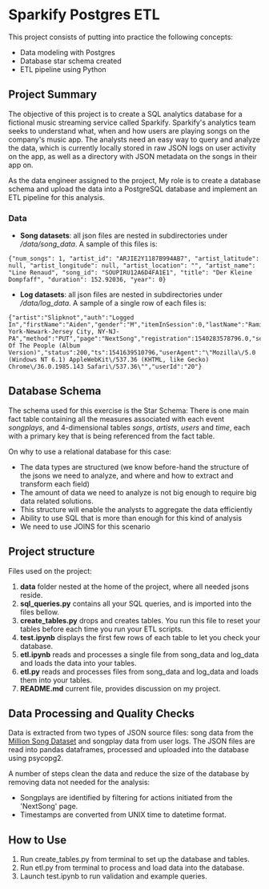 # Sparkify Postgres ETL

This project consists of putting into practice the following concepts:
- Data modeling with Postgres
- Database star schema created 
- ETL pipeline using Python

## Project Summary

The objective of this project is to create a SQL analytics database for a fictional music streaming service called Sparkify. Sparkify's analytics team seeks to understand what, when and how users are playing songs on the company's music app. The analysts need an easy way to query and analyze the data, which is currently locally stored in raw JSON logs on user activity on the app, as well as a directory with JSON metadata on the songs in their app on.

As the data engineer assigned to the project, My role is to create a database schema and upload the data into a PostgreSQL database and implement an ETL pipeline for this analysis.

### Data

- **Song datasets**: all json files are nested in subdirectories under */data/song_data*. A sample of this files is:

```
{"num_songs": 1, "artist_id": "ARJIE2Y1187B994AB7", "artist_latitude": null, "artist_longitude": null, "artist_location": "", "artist_name": "Line Renaud", "song_id": "SOUPIRU12A6D4FA1E1", "title": "Der Kleine Dompfaff", "duration": 152.92036, "year": 0}
```

- **Log datasets**: all json files are nested in subdirectories under */data/log_data*. A sample of a single row of each files is:

```
{"artist":"Slipknot","auth":"Logged In","firstName":"Aiden","gender":"M","itemInSession":0,"lastName":"Ramirez","length":192.57424,"level":"paid","location":"New York-Newark-Jersey City, NY-NJ-PA","method":"PUT","page":"NextSong","registration":1540283578796.0,"sessionId":19,"song":"Opium Of The People (Album Version)","status":200,"ts":1541639510796,"userAgent":"\"Mozilla\/5.0 (Windows NT 6.1) AppleWebKit\/537.36 (KHTML, like Gecko) Chrome\/36.0.1985.143 Safari\/537.36\"","userId":"20"}
```
## Database Schema

The schema used for this exercise is the Star Schema: 
There is one main fact table containing all the measures associated with each event *songplays*, 
and 4-dimensional tables *songs*, *artists*, *users* and *time*, each with a primary key that is being referenced from the fact table.

On why to use a relational database for this case:

- The data types are structured (we know before-hand the structure of the jsons we need to analyze, and where and how to extract and transform each field)
- The amount of data we need to analyze is not big enough to require big data related solutions.
- This structure will enable the analysts to aggregate the data efficiently
- Ability to use SQL that is more than enough for this kind of analysis
- We need to use JOINS for this scenario

## Project structure

Files used on the project:
1. **data** folder nested at the home of the project, where all needed jsons reside.
2. **sql_queries.py** contains all your SQL queries, and is imported into the files bellow.
3. **create_tables.py** drops and creates tables. You run this file to reset your tables before each time you run your ETL scripts.
4. **test.ipynb** displays the first few rows of each table to let you check your database.
5. **etl.ipynb** reads and processes a single file from song_data and log_data and loads the data into your tables. 
6. **etl.py** reads and processes files from song_data and log_data and loads them into your tables. 
7. **README.md** current file, provides discussion on my project.

## Data Processing and Quality Checks

Data is extracted from two types of JSON source files: song data from the [Million Song Dataset](https://labrosa.ee.columbia.edu/millionsong/) and songplay data from user logs. The JSON files are read into pandas dataframes, processed and uploaded into the database using psycopg2. 

A number of steps clean the data and reduce the size of the database by removing data not needed for the analysis: 
* Songplays are identified by filtering for actions initiated from the 'NextSong' page. 
* Timestamps are converted from UNIX time to datetime format.

## How to Use

1. Run create_tables.py from terminal to set up the database and tables.
2. Run etl.py from terminal to process and load data into the database.
3. Launch test.ipynb to run validation and example queries.


